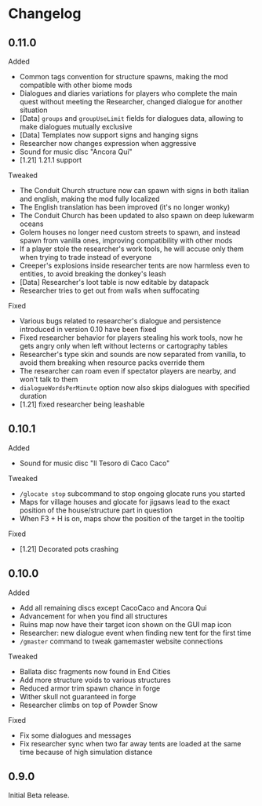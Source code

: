 # Changelog

## 0.11.0

Added
- Common tags convention for structure spawns, making the mod compatible with other biome mods
- Dialogues and diaries variations for players who complete the main quest without meeting the Researcher, changed dialogue for another situation
- [Data] `groups` and `groupUseLimit` fields for dialogues data, allowing to make dialogues mutually exclusive
- [Data] Templates now support signs and hanging signs
- Researcher now changes expression when aggressive
- Sound for music disc "Ancora Qui"
- [1.21] 1.21.1 support

Tweaked
- The Conduit Church structure now can spawn with signs in both italian and english, making the mod fully localized
- The English translation has been improved (it's no longer wonky)
- The Conduit Church has been updated to also spawn on deep lukewarm oceans
- Golem houses no longer need custom streets to spawn, and instead spawn from vanilla ones, improving compatibility with other mods
- If a player stole the researcher's work tools, he will accuse only them when trying to trade instead of everyone
- Creeper's explosions inside researcher tents are now harmless even to entities, to avoid breaking the donkey's leash
- [Data] Researcher's loot table is now editable by datapack
- Researcher tries to get out from walls when suffocating

Fixed
- Various bugs related to researcher's dialogue and persistence introduced in version 0.10 have been fixed
- Fixed researcher behavior for players stealing his work tools, now he gets angry only when left without lecterns or cartography tables
- Researcher's type skin and sounds are now separated from vanilla, to avoid them breaking when resource packs override them
- The researcher can roam even if spectator players are nearby, and won't talk to them
- `dialogueWordsPerMinute` option now also skips dialogues with specified duration
- [1.21] fixed researcher being leashable


## 0.10.1

Added
- Sound for music disc "Il Tesoro di Caco Caco"

Tweaked
- `/glocate stop` subcommand to stop ongoing glocate runs you started
- Maps for village houses and glocate for jigsaws lead to the exact
    position of the house/structure part in question
- When F3 + H is on, maps show the position of the target in the tooltip

Fixed
- [1.21] Decorated pots crashing


## 0.10.0

Added
- Add all remaining discs except CacoCaco and Ancora Qui
- Advancement for when you find all structures
- Ruins map now have their target icon shown on the GUI map icon
- Researcher: new dialogue event when finding new tent for the first time
- `/gmaster` command to tweak gamemaster website connections

Tweaked
- Ballata disc fragments now found in End Cities
- Add more structure voids to various structures
- Reduced armor trim spawn chance in forge
- Wither skull not guaranteed in forge
- Researcher climbs on top of Powder Snow

Fixed
- Fix some dialogues and messages
- Fix researcher sync when two far away tents are loaded at the same time because of high simulation distance


## 0.9.0

Initial Beta release.
